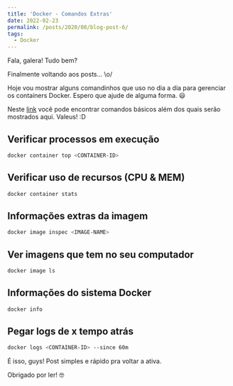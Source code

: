 ```yaml
---
title: 'Docker - Comandos Extras'
date: 2022-02-23
permalink: /posts/2020/08/blog-post-6/
tags:
  - Docker
---
```


Fala, galera! Tudo bem? 

Finalmente voltando aos posts... \o/ 

Hoje vou mostrar alguns comandinhos que uso no dia a dia para gerenciar 
os containers Docker. Espero que ajude de alguma forma. 😃

Neste [link](https://www.docker.com/sites/default/files/d8/2019-09/docker-cheat-sheet.pdf) você pode encontrar comandos básicos além dos quais serão mostrados aqui. Valeus! :D

## Verificar processos em execução
```bash
docker container top <CONTAINER-ID>
```

## Verificar uso de recursos (CPU & MEM)
```bash
docker container stats
```

## Informações extras da imagem
```bash
docker image inspec <IMAGE-NAME>
```

## Ver imagens que tem no seu computador
```bash
docker image ls
```

## Informações do sistema Docker
```bash
docker info
```

## Pegar logs de x tempo atrás
```bash
docker logs <CONTAINER-ID> --since 60m

```

É isso, guys! Post simples e rápido pra voltar a ativa. 

Obrigado por ler! 🤓
